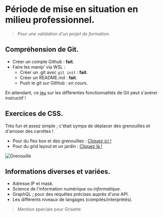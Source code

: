 # Période de mise en situation en milieu professionnel.

> *Pour une validation d'un projet de formation.*

## Compréhension de Git.

* Créer un compte Github : **fait**.
* Faire les manip' via WSL :
    * Créer un .git avec `git init` : **fait**.
    * Créer un README.md : **fait**.
    * Push le git sur GitHub : *en cours*.

En attendant, ce [jeu](https://learngitbranching.js.org/?locale=fr_FR) sur les différentes fonctionnalités de Git peut s'avérer instructif !

## Exercices de CSS. 

Très fun et assez simple ; c'était sympa de déplacer des grenouilles et d'arroser des carottes ! 
* Pour du flex box et des  grenouilles : [Cliquez ici !](https://flexboxfroggy.com/#fr)
* Pour du grid layout et un jardin : [Cliquez là !](https://cssgridgarden.com/#fr)

![Grenouille](https://flexboxfroggy.com/favicon.ico "La super grenouille !")

## Informations diverses et variées. 

* Adresse IP et mask. 
* Science de l'information numérique ou *informatique*. 
* GraphQL ; pour des requêtes précises auprès d'une API. 
* Les différents niveaux de langages (compilés/interprétés).

> Mention spéciale pour Grisette